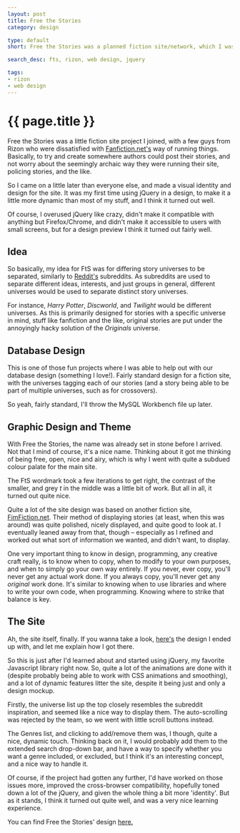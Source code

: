 ```yaml
---
layout: post
title: Free the Stories
category: design

type: default
short: Free the Stories was a planned fiction site/network, which I was designing for. 

search_desc: fts, rizon, web design, jquery

tags:
- rizon
- web design
---
```


# {{ page.title }}

Free the Stories was a little fiction site project I joined, with a few guys from Rizon who were dissatisfied with [Fanfiction.net's](http://fanfiction.net/) way of running things. Basically, to try and create somewhere authors could post their stories, and not worry about the seemingly archaic way they were running their site, policing stories, and the like.

So I came on a little later than everyone else, and made a visual identity and design for the site. It was my first time using jQuery in a design, to make it a little more dynamic than most of my stuff, and I think it turned out well.

Of course, I overused jQuery like crazy, didn't make it compatible with anything but Firefox/Chrome, and didn't make it accessible to users with small screens, but for a design preview I think it turned out fairly well.

## Idea

So basically, my idea for FtS was for differing story universes to be separated, similarly to [Reddit's](http://reddit.com/) subreddits. As subreddits are used to separate different ideas, interests, and just groups in general, different universes would be used to separate distinct story universes.

For instance, *Harry Potter*, *Discworld*, and *Twilight* would be different universes. As this is primarily designed for stories with a specific universe in mind, stuff like fanfiction and the like, original stories are put under the annoyingly hacky solution of the *Originals* universe.

## Database Design

This is one of those fun projects where I was able to help out with our database design (something I love!). Fairly standard design for a fiction site, with the universes tagging each of our stories (and a story being able to be part of multiple universes, such as for crossovers).

So yeah, fairly standard, I'll throw the MySQL Workbench file up later.

## Graphic Design and Theme

With Free the Stories, the name was already set in stone before I arrived. Not that I mind of course, it's a nice name. Thinking about it got me thinking of being free, open, nice and airy, which is why I went with quite a subdued colour palate for the main site.

The FtS wordmark took a few iterations to get right, the contrast of the smaller, and grey *t* in the middle was a little bit of work. But all in all, it turned out quite nice.

Quite a lot of the site design was based on another fiction site, [FimFiction.net](http://fimfiction.net/). Their method of displaying stories (at least, when this was around) was quite polished, nicely displayed, and quite good to look at. I eventually leaned away from that, though – especially as I refined and worked out what sort of information we wanted, and didn't want, to display.

One very important thing to know in design, programming, any creative craft really, is to know when to copy, when to modify to your own purposes, and when to simply go your own way entirely. If you never, ever copy, you'll never get any actual work done. If you always copy, you'll never get any *original* work done. It's similar to knowing when to use libraries and where to write your own code, when programming. Knowing where to strike that balance is key.

## The Site

Ah, the site itself, finally. If you wanna take a look, [here's](http://fts.danieloaks.net/) the design I ended up with, and let me explain how I got there.

So this is just after I'd learned about and started using jQuery, my favorite Javascript library right now. So, quite a lot of the animations are done with it (despite probably being able to work with CSS animations and smoothing), and a lot of dynamic features litter the site, despite it being just and only a design mockup.

Firstly, the universe list up the top closely resembles the subreddit inspiration, and seemed like a nice way to display them. The auto-scrolling was rejected by the team, so we went with little scroll buttons instead.

The Genres list, and clicking to add/remove them was, I though, quite a nice, dynamic touch. Thinking back on it, I would probably add them to the extended search drop-down bar, and have a way to specify whether you want a genre included, or excluded, but I think it's an interesting concept, and a nice way to handle it.

Of course, if the project had gotten any further, I'd have worked on those issues more, improved the cross-browser compatibility, hopefully toned down a lot of the jQuery, and given the whole thing a bit more 'identity'. But as it stands, I think it turned out quite well, and was a very nice learning experience.

You can find Free the Stories' design [here.](http://fts.danieloaks.net/)

